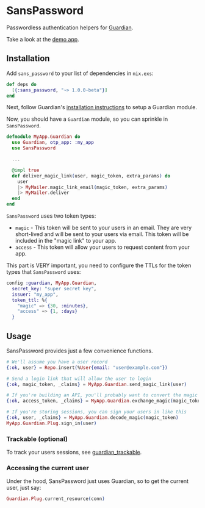 # SansPassword

Passwordless authentication helpers for [Guardian](https://github.com/ueberauth/guardian).

Take a look at the [demo app](https://github.com/promptworks/sans_password_demo).

## Installation

Add `sans_password` to your list of dependencies in `mix.exs`:

```elixir
def deps do
  [{:sans_password, "~> 1.0.0-beta"}]
end
```

Next, follow Guardian's [installation instructions](https://github.com/ueberauth/guardian#installation) to setup a Guardian module.

Now, you should have a `Guardian` module, so you can sprinkle in `SansPassword`.

```elixir
defmodule MyApp.Guardian do
  use Guardian, otp_app: :my_app
  use SansPassword

  ...

  @impl true
  def deliver_magic_link(user, magic_token, extra_params) do
    user
    |> MyMailer.magic_link_email(magic_token, extra_params)
    |> MyMailer.deliver
  end
end
```

`SansPassword` uses two token types:

* `magic` - This token will be sent to your users in an email. They are very short-lived and will be sent to your users via email. This token will be included in the "magic link" to your app.
* `access` - This token will allow your users to request content from your app.

This part is VERY important, you need to configure the TTLs for the token types that `SansPassword` uses:

```elixir
config :guardian, MyApp.Guardian,
  secret_key: "super secret key",
  issuer: "my_app",
  token_ttl: %{
    "magic" => {30, :minutes},
    "access" => {1, :days}
  }
```

## Usage

SansPassword provides just a few convenience functions.

```elixir
# We'll assume you have a user record
{:ok, user} = Repo.insert(%User{email: "user@example.com"})

# Send a login link that will allow the user to login
{:ok, magic_token, _claims} = MyApp.Guardian.send_magic_link(user)

# If you're building an API, you'll probably want to convert the magic token to an access token
{:ok, access_token, _claims} = MyApp.Guardian.exchange_magic(magic_token)

# If you're storing sessions, you can sign your users in like this
{:ok, user, _claims} = MyApp.Guardian.decode_magic(magic_token)
MyApp.Guardian.Plug.sign_in(user)
```

### Trackable (optional)

To track your users sessions, see [guardian_trackable](https://github.com/promptworks/guardian_trackable).

### Accessing the current user

Under the hood, SansPassword just uses Guardian, so to get the current user, just say:

```elixir
Guardian.Plug.current_resource(conn)
```
